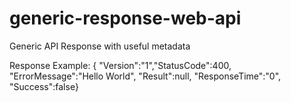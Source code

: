 # generic-response-web-api
Generic API Response with useful metadata

Response Example:
{ "Version":"1","StatusCode":400, "ErrorMessage":"Hello World", "Result":null, "ResponseTime":"0", "Success":false}
